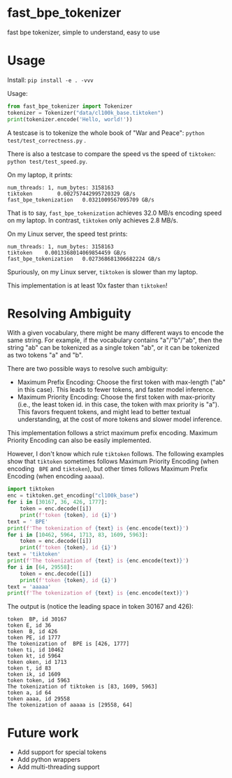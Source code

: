# fast_bpe_tokenizer
fast bpe tokenizer, simple to understand, easy to use

# Usage

Install: `pip install -e . -vvv`

Usage:

```python
from fast_bpe_tokenizer import Tokenizer
tokenizer = Tokenizer("data/cl100k_base.tiktoken")
print(tokenizer.encode('Hello, world!'))
```

A testcase is to tokenize the whole book of "War and Peace": `python test/test_correctness.py` .

There is also a testcase to compare the speed vs the speed of `tiktoken`: `python test/test_speed.py`.

On my laptop, it prints:

```text
num_threads: 1, num_bytes: 3158163
tiktoken        0.002757442995720329 GB/s
fast_bpe_tokenization   0.0321009567095709 GB/s
```

That is to say, `fast_bpe_tokenization` achieves 32.0 MB/s encoding speed on my laptop. In contrast, `tiktoken` only achieves 2.8 MB/s.

On my Linux server, the speed test prints:

```text
num_threads: 1, num_bytes: 3158163
tiktoken 	0.0013368014069854459 GB/s
fast_bpe_tokenization 	0.027368681306682224 GB/s
```

Spuriously, on my Linux server, `tiktoken` is slower than my laptop.

This implementation is at least 10x faster than `tiktoken`!

# Resolving Ambiguity

With a given vocabulary, there might be many different ways to encode the same string. For example, if the vocabulary contains "a"/"b"/"ab", then the string "ab" can be tokenized as a single token "ab", or it can be tokenized as two tokens "a" and "b".

There are two possible ways to resolve such ambiguity:
- Maximum Prefix Encoding: Choose the first token with max-length ("ab" in this case). This leads to fewer tokens, and faster model inference.
- Maximum Priority Encoding: Choose the first token with max-priority (i.e., the least token id. in this case, the token with max priority is "a"). This favors frequent tokens, and might lead to better textual understanding, at the cost of more tokens and slower model inference.

This implementation follows a strict maximum prefix encoding. Maximum Priority Encoding can also be easily implemented.

However, I don't know which rule `tiktoken` follows. The following examples show that `tiktoken` sometimes follows Maximum Priority Encoding (when encoding ` BPE` and `tiktoken`), but other times follows Maximum Prefix Encoding (when encoding `aaaaa`).

```python
import tiktoken
enc = tiktoken.get_encoding("cl100k_base")
for i in [30167, 36, 426, 1777]:
    token = enc.decode([i])
    print(f'token {token}, id {i}')
text = ' BPE'
print(f'The tokenization of {text} is {enc.encode(text)}')
for i in [10462, 5964, 1713, 83, 1609, 5963]:
    token = enc.decode([i])
    print(f'token {token}, id {i}')
text = 'tiktoken'
print(f'The tokenization of {text} is {enc.encode(text)}')
for i in [64, 29558]:
    token = enc.decode([i])
    print(f'token {token}, id {i}')
text = 'aaaaa'
print(f'The tokenization of {text} is {enc.encode(text)}')
```

The output is (notice the leading space in token 30167 and 426):
```text
token  BP, id 30167
token E, id 36
token  B, id 426
token PE, id 1777
The tokenization of  BPE is [426, 1777]
token ti, id 10462
token kt, id 5964
token oken, id 1713
token t, id 83
token ik, id 1609
token token, id 5963
The tokenization of tiktoken is [83, 1609, 5963]
token a, id 64
token aaaa, id 29558
The tokenization of aaaaa is [29558, 64]
```

# Future work
- Add support for special tokens
- Add python wrappers
- Add multi-threading support
